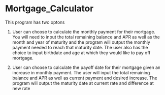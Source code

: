 # Mortgage_Calculator
This program has two optons

1. User can choose to calculate the monthly payment for their mortgage. You will need to input the total remaining balance and APR as well as the month and year of 
maturity and the program will output the monthly payment needed to reach that maturity date. The user also has the choice to input birthdate and age at which they 
would like to pay off mortgage.

2. User can choose to calculate the payoff date for their mortgage given an increase in monthly payment. The user will input the total remaining balance and APR as 
well as current payment and desired increase. The program will output the maturity date at current rate and difference at new rate
